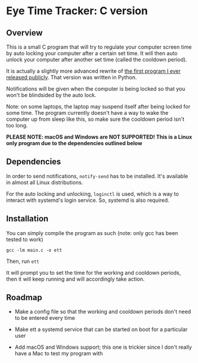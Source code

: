 # Eye Time Tracker: C version

## Overview

This is a small C program that will try to regulate your computer screen time by auto locking your computer after a certain set time. It will then auto unlock your computer after another set time (called the cooldown period).

It is actually a slightly more advanced rewrite of [the first program I ever released publicly](https://github.com/gotlougit/ett). That version was written in Python.

Notifications will be given when the computer is being locked so that you won't be blindsided by the auto lock.

Note: on some laptops, the laptop may suspend itself after being locked for some time. The program currently doesn't have a way to wake
the computer up from sleep like this, so make sure the cooldown period isn't too long.

**PLEASE NOTE: macOS and Windows are NOT SUPPORTED! This is a Linux only program due to the dependencies outlined below**

## Dependencies

In order to send notifications, ```notify-send``` has to be installed. It's available in almost all Linux distributions.

For the auto locking and unlocking, ```loginctl``` is used, which is a way to interact with systemd's login service. So, systemd is also required.

## Installation

You can simply compile the program as such (note: only gcc has been tested to work)

```gcc -lm main.c -o ett```

Then, run ```ett```

It will prompt you to set the time for the working and cooldown periods, then it will keep running and will accordingly take action.

## Roadmap

- Make a config file so that the working and cooldown periods don't need to be entered every time

- Make ett a systemd service that can be started on boot for a particular user

- Add macOS and Windows support; this one is trickier since I don't really have a Mac to test my program with

